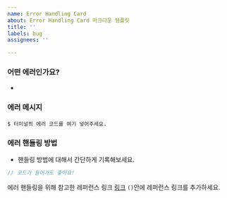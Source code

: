 ```yaml
---
name: Error Handling Card
about: Error Handling Card 마크다운 템플릿
title: ''
labels: bug
assignees: ''

---
```


### 어떤 에러인가요?
- 
### 에러 메시지
```
$ 터미널의 에러 코드를 여기 넣어주세요.
```
### 에러 핸들링 방법
- 핸들링 방법에 대해서 간단하게 기록해보세요.
```js
// 코드가 들어가도 좋아요!
```
에러 핸들링을 위해 참고한 레퍼런스 링크
[링크]()
`()`안에 레퍼런스 링크를 추가하세요.
